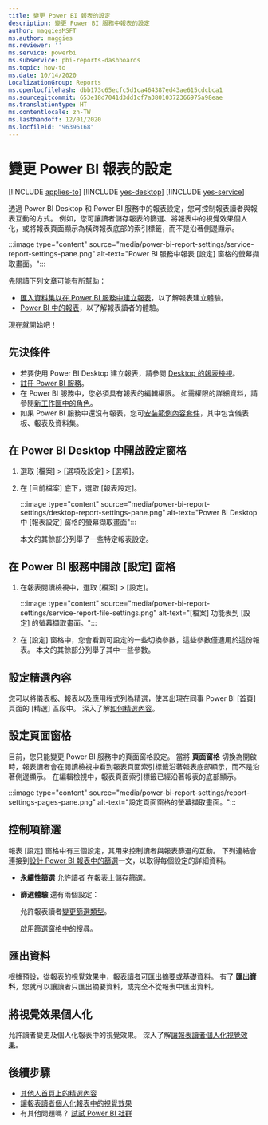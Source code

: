 ```yaml
---
title: 變更 Power BI 報表的設定
description: 變更 Power BI 服務中報表的設定
author: maggiesMSFT
ms.author: maggies
ms.reviewer: ''
ms.service: powerbi
ms.subservice: pbi-reports-dashboards
ms.topic: how-to
ms.date: 10/14/2020
LocalizationGroup: Reports
ms.openlocfilehash: dbb173c65ecfc5d1ca464387ed43ae615cdcbca1
ms.sourcegitcommit: 653e18d7041d3dd1cf7a38010372366975a98eae
ms.translationtype: HT
ms.contentlocale: zh-TW
ms.lasthandoff: 12/01/2020
ms.locfileid: "96396168"
---
```

# <a name="change-settings-for-power-bi-reports"></a>變更 Power BI 報表的設定

[!INCLUDE [applies-to](../includes/applies-to.md)] [!INCLUDE [yes-desktop](../includes/yes-desktop.md)] [!INCLUDE [yes-service](../includes/yes-service.md)]

透過 Power BI Desktop 和 Power BI 服務中的報表設定，您可控制報表讀者與報表互動的方式。 例如，您可讓讀者儲存報表的篩選、將報表中的視覺效果個人化，或將報表頁面顯示為橫跨報表底部的索引標籤，而不是沿著側邊顯示。

:::image type="content" source="media/power-bi-report-settings/service-report-settings-pane.png" alt-text="Power BI 服務中報表 [設定] 窗格的螢幕擷取畫面。":::

先閱讀下列文章可能有所幫助：

- [匯入資料集以在 Power BI 服務中建立報表](service-report-create-new.md)，以了解報表建立體驗。
- [Power BI 中的報表](../consumer/end-user-reports.md)，以了解報表讀者的體驗。

 現在就開始吧！

## <a name="prerequisites"></a>先決條件

- 若要使用 Power BI Desktop 建立報表，請參閱 [Desktop 的報表檢視](desktop-report-view.md)。
- [註冊 Power BI 服務](../fundamentals/service-self-service-signup-for-power-bi.md)。 
- 在 Power BI 服務中，您必須具有報表的編輯權限。 如需權限的詳細資料，請參閱[新工作區中的角色](../collaborate-share/service-new-workspaces.md#roles-in-the-new-workspaces)。
- 如果 Power BI 服務中還沒有報表，您可[安裝範例內容套件](sample-datasets.md#install-built-in-content-packs)，其中包含儀表板、報表及資料集。

## <a name="open-the-settings-pane-in-power-bi-desktop"></a>在 Power BI Desktop 中開啟設定窗格

1. 選取 [檔案] > [選項及設定] > [選項]。
1. 在 [目前檔案] 底下，選取 [報表設定]。

    :::image type="content" source="media/power-bi-report-settings/desktop-report-settings-pane.png" alt-text="Power BI Desktop 中 [報表設定] 窗格的螢幕擷取畫面":::

    本文的其餘部分列舉了一些特定報表設定。

## <a name="open-the-settings-pane-in-the-power-bi-service"></a>在 Power BI 服務中開啟 [設定] 窗格

1. 在報表閱讀檢視中，選取 [檔案] > [設定]。

    :::image type="content" source="media/power-bi-report-settings/service-report-file-settings.png" alt-text="[檔案] 功能表到 [設定] 的螢幕擷取畫面。":::

1. 在 [設定] 窗格中，您會看到可設定的一些切換參數，這些參數僅適用於這份報表。 本文的其餘部分列舉了其中一些參數。

## <a name="set-featured-content"></a>設定精選內容

您可以將儀表板、報表以及應用程式列為精選，使其出現在同事 Power BI [首頁] 頁面的 [精選] 區段中。 深入了解[如何精選內容](../collaborate-share/service-featured-content.md)。

## <a name="set-the-pages-pane"></a>設定頁面窗格

目前，您只能變更 Power BI 服務中的頁面窗格設定。 當將 **頁面窗格** 切換為開啟時，報表讀者會在閱讀檢視中看到報表頁面索引標籤沿著報表底部顯示，而不是沿著側邊顯示。 在編輯檢視中，報表頁面索引標籤已經沿著報表的底部顯示。

:::image type="content" source="media/power-bi-report-settings/report-settings-pages-pane.png" alt-text="設定頁面窗格的螢幕擷取畫面。":::

## <a name="control-filters"></a>控制項篩選

報表 [設定] 窗格中有三個設定，其用來控制讀者與報表篩選的互動。 下列連結會連接到[設計 Power BI 報表中的篩選](power-bi-report-filter.md)一文，以取得每個設定的詳細資料。

- **永續性篩選** 允許讀者 [在報表上儲存篩選](power-bi-report-filter.md#allow-saving-filters)。
- **篩選體驗** 還有兩個設定：
    
    允許報表讀者[變更篩選類型](power-bi-report-filter.md#restrict-changes-to-filter-type)。

    啟用[篩選窗格中的搜尋](power-bi-report-filter.md#filters-pane-search)。

## <a name="export-data"></a>匯出資料

根據預設，從報表的視覺效果中，[報表讀者可匯出摘要或基礎資料](../consumer/end-user-export.md)。 有了 **匯出資料**，您就可以讓讀者只匯出摘要資料，或完全不從報表中匯出資料。

## <a name="personalize-visuals"></a>將視覺效果個人化

允許讀者變更及個人化報表中的視覺效果。 深入了解[讓報表讀者個人化視覺效果](power-bi-personalize-visuals.md)。

## <a name="next-steps"></a>後續步驟

* [其他人首頁上的精選內容](../collaborate-share/service-featured-content.md)
* [讓報表讀者個人化報表中的視覺效果](power-bi-personalize-visuals.md)
* 有其他問題嗎？ [試試 Power BI 社群](https://community.powerbi.com/)
